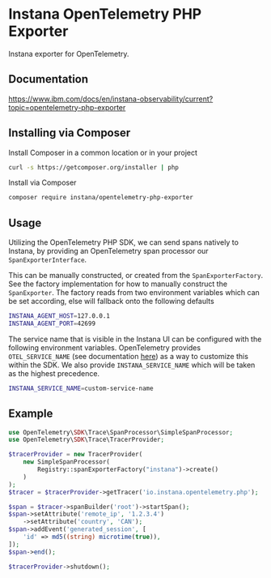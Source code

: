 # Instana OpenTelemetry PHP Exporter

Instana exporter for OpenTelemetry.

## Documentation

https://www.ibm.com/docs/en/instana-observability/current?topic=opentelemetry-php-exporter

## Installing via Composer

Install Composer in a common location or in your project

```bash
curl -s https://getcomposer.org/installer | php
```

Install via Composer

```bash
composer require instana/opentelemetry-php-exporter
```

## Usage

Utilizing the OpenTelemetry PHP SDK, we can send spans natively to Instana, by providing an OpenTelemetry span processor our `SpanExporterInterface`.

This can be manually constructed, or created from the `SpanExporterFactory`. See the factory implementation for how to manually construct the `SpanExporter`. The factory reads from two environment variables which can be set according, else will fallback onto the following defaults

```bash
INSTANA_AGENT_HOST=127.0.0.1
INSTANA_AGENT_PORT=42699
```

The service name that is visible in the Instana UI can be configured with the following environment variables. OpenTelemetry provides `OTEL_SERVICE_NAME` (see documentation [here](https://opentelemetry.io/docs/languages/sdk-configuration/general/#otel_service_name)) as a way to customize this within the SDK. We also provide `INSTANA_SERVICE_NAME` which will be taken as the highest precedence.

```bash
INSTANA_SERVICE_NAME=custom-service-name
```

## Example

```php
use OpenTelemetry\SDK\Trace\SpanProcessor\SimpleSpanProcessor;
use OpenTelemetry\SDK\Trace\TracerProvider;

$tracerProvider = new TracerProvider(
    new SimpleSpanProcessor(
        Registry::spanExporterFactory("instana")->create()
    )
);
$tracer = $tracerProvider->getTracer('io.instana.opentelemetry.php');

$span = $tracer->spanBuilder('root')->startSpan();
$span->setAttribute('remote_ip', '1.2.3.4')
    ->setAttribute('country', 'CAN');
$span->addEvent('generated_session', [
    'id' => md5((string) microtime(true)),
]);
$span->end();

$tracerProvider->shutdown();
```
